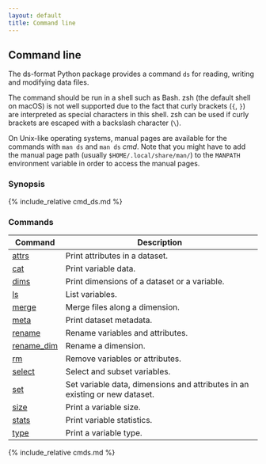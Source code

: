 ```yaml
---
layout: default
title: Command line
---
```


## Command line

The ds-format Python package provides a command `ds` for reading, writing and
modifying data files.

The command should be run in a shell such as Bash. zsh (the default shell on
macOS) is not well supported due to the fact that curly brackets (`{`, `}`) are
interpreted as special characters in this shell. zsh can be used if curly
brackets are escaped with a backslash character (`\`).

On Unix-like operating systems, manual pages are available for the commands
with `man ds` and `man ds` *cmd*. Note that you might have to add the manual
page path (usually `$HOME/.local/share/man/`) to the `MANPATH` environment
variable in order to access the manual pages.

### Synopsis

{% include_relative cmd_ds.md %}

### Commands

| Command | Description |
| --- | --- |
| [attrs](#attrs) | Print attributes in a dataset. |
| [cat](#cat) | Print variable data. |
| [dims](#dims) | Print dimensions of a dataset or a variable. |
| [ls](#ls) | List variables. |
| [merge](#merge) | Merge files along a dimension. |
| [meta](#meta) | Print dataset metadata. |
| [rename](#rename) | Rename variables and attributes. |
| [rename\_dim](#rename_dim) | Rename a dimension. |
| [rm](#rm) | Remove variables or attributes. |
| [select](#select) | Select and subset variables. |
| [set](#set) | Set variable data, dimensions and attributes in an existing or new dataset. |
| [size](#size) | Print a variable size. |
| [stats](#stats) | Print variable statistics. |
| [type](#type) | Print a variable type. |

{% include_relative cmds.md %}
